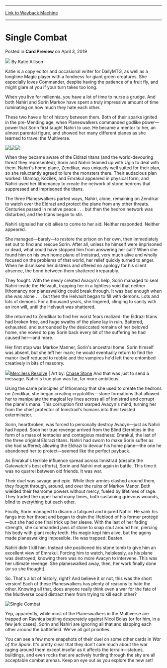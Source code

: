 
---
[Link to Wayback Machine](https://web.archive.org/web/20220518125055/https://magic.wizards.com/en/articles/archive/card-preview/single-combat-2019-04-03)

[_metadata_:author]:- "Katie Allison"
[_metadata_:description]:- "Sorin and Nahiri really, really hate one another. Even with the fate of the entire Multiverse at stake, they can't set aside their loathing."
[_metadata_:generator]:- "Drupal 7 (http://drupal.org)"
[_metadata_:node]:- "1399056"
[_metadata_:publish_date]:- "2019-04-03"
[_metadata_:source]:- "div-main-content"
[_metadata_:title]:- "Single Combat"
[_metadata_:wayback_capture_timestamp]:- "2022-05-18 12:50:55"
[_metadata_:wayback_raw_url]:- "https://web.archive.org/web/20220518125055id_/https://magic.wizards.com/en/articles/archive/card-preview/single-combat-2019-04-03"
[_metadata_:wayback_url]:- "https://magic.wizards.com/en/articles/archive/card-preview/single-combat-2019-04-03"
---


Single Combat
=============



 Posted in **Card Preview**
 on April 3, 2019 






![](https://media.magic.wizards.com/styles/auth_small/public/images/person/authorpic_KatieAllison.jpg)
By Katie Allison




 Katie is a copy editor and occasional writer for DailyMTG, as well as a longtime Magic player with a fondness for giant green creatures. She especially loves Commander, despite having the patience of a fruit fly, and might glare at you if your turn takes too long. 






When you live for millennia, you have a lot of time to nurse a grudge. And both Nahiri and Sorin Markov have spent a truly impressive amount of time ruminating on how much they hate each other.


These two have a *lot* of history between them. Both of their sparks ignited in the pre-Mending age, when Planeswalkers commanded godlike power—power that Sorin first taught Nahiri to use. He became a mentor to her, an almost parental figure, and showed her many different planes as she learned to travel the Multiverse.






[![](https://media.magic.wizards.com/MTGA_BannerAd_PlayNow-850x90.jpg)![](https://media.magic.wizards.com/MTGA_BannerAd_PlayNow-300x90.jpg)![](https://media.magic.wizards.com/MTGA_BannerAd_PlayNow-748x90.jpg)](https://magic.wizards.com/en/mtgarena?inline)

When they became aware of the Eldrazi titans (and the world-devouring threat they represented), Sorin and Nahiri teamed up with Ugin to deal with them. Nahiri's home plane, Zendikar, was uniquely well suited for their plan, so she reluctantly agreed to lure the monsters there. Their audacious plan worked. Ulamog, Kozilek, and Emrakul appeared in physical form, and Nahiri used her lithomancy to create the network of stone hedrons that suppressed and imprisoned the titans.


The three Planeswalkers parted ways, Nahiri, alone, remaining on Zendikar to watch over the Eldrazi and protect the plane from any other threats. Centuries passed in relative peace . . . but then the hedron network was disturbed, and the titans began to stir.


Nahiri signaled her old allies to come to her aid. Neither responded. Neither appeared.


She managed—barely—to restore the prison on her own, then immediately set out to find and rescue Sorin. After all, unless he himself were imprisoned or dead, what could have stopped him from answering her call? When she found him on his own home plane of Innistrad, very much alive and wholly focused on the problems of that world, her relief quickly turned to anger. When he dismissed her distress and offered no apology for his silent absence, the bond between them shattered irreparably.


They fought. With the newly created Avacyn's help, Sorin managed to seal Nahiri inside the Helvault, trapping her in a lightless void that neither lithomancy nor planeswalking could break through. It was bad enough when she was alone . . . but then the Helvault began to fill with demons. Lots and lots of demons. For a thousand years, she lingered, clinging to sanity with an iron will, until the Helvault was shattered.


She returned to Zendikar to find her worst fears realized: the Eldrazi titans had broken free, and huge swaths of the plane lay in ruin. Battered, exhausted, and surrounded by the desiccated remains of her beloved home, she vowed to pay Sorin back every bit of the suffering he had caused her—and more.


Her first stop was Markov Manner, Sorin's ancestral home. Sorin himself was absent, but she left her mark; he would eventually return to find the manor itself reduced to rubble and the vampires he'd left there entombed creatively in bits of masonry.



![](https://media.wizards.com/2019/images/daily/cardart_SOI_Merciless-Resolve.jpg)[Merciless Resolve](https://gatherer.wizards.com/Pages/Card/Details.aspx?name=Merciless+Resolve) | Art by: [Chase Stone](http://gatherer.wizards.com/Pages/Search/Default.aspx?action=advanced&output=spoiler&method=visual&artist=+%5B%22Chase%20Stone%22%5D)
And that was just to send a message. Nahiri's true plan was far, far more ambitious.


Using the same principles of lithomancy that she used to create the hedrons on Zendikar, she began creating cryptoliths—stone formations that allowed her to manipulate the magical ley lines across all of Innistrad and corrupt the plane's mana. This corruption first warped Avacyn's mind, turning her from the chief protector of Innistrad's humans into their twisted exterminator.


Sorin, heartbroken, was forced to personally destroy Avacyn—just as Nahiri had hoped. Soon her true revenge arrived from the Blind Eternities in the form of a mass of tentacles and contagious madness: Emrakul, the last of the three original Eldrazi titans. Nahiri had sworn to make Sorin suffer as she had suffered; allowing the Eldrazi to devour his home plane—the one he abandoned her to protect—seemed like the perfect payback.


As Emrakul's terrible influence spread across Innistrad (despite the Gatewatch's best efforts), Sorin and Nahiri met again in battle. This time it was no quarrel between old friends. It was war.


Their duel was savage and epic. While their armies clashed around them, they fought through, around, and over the ruins of Markov Manor. Both wielded their fearsome powers without mercy, fueled by lifetimes of rage. They traded the upper hand many times, both sustaining grievous wounds, blind to everything but each other.


Finally, Sorin managed to disarm a fatigued and injured Nahiri. He sank his fangs into her throat and began to drain the lifeblood of his former protégé—but she had one final trick up her sleeve. With the last of her fading strength, she commanded jaws of stone to snap shut around him, piercing his body with giant rocky teeth. His magic kept him alive, but the agony made planeswalking impossible. He was trapped. Beaten.


Nahiri didn't kill him. Instead she positioned his stone tomb to give him an excellent view of Emrakul. Forcing him to watch, helplessly, as his plane was destroyed, knowing there was no more Avacyn to intervene. This was her ultimate revenge. She planeswalked away, then, her work finally done (or so she thought).


So. That's a lot of history, right? And believe it or not, this was the short version! Each of these Planeswalkers has plenty of reasons to hate the other. Knowing all that, does anyone really think even a war for the fate of the Multiverse could distract them from trying to kill each other?


![Single Combat](https://media.wizards.com/2019/war/en_5YaEcvd4cd.png)


Yep, apparently, while most of the Planeswalkers in the Multiverse are trapped on Ravnica battling desperately against Nicol Bolas (or for him, in a few jerk cases), Sorin and Nahiri are ignoring all that and slapping each other around the battlefield. We've all got priorities.


You can see a few more snapshots of their duel on some other cards in *War of the Spark*. It's pretty clear that they don't care much about the war raging around them except insofar as it affects the terrain—statues, buildings, and even rocks that are actively hurtling through the sky are all acceptable combat arenas. Keep an eye out as you explore the new set!







